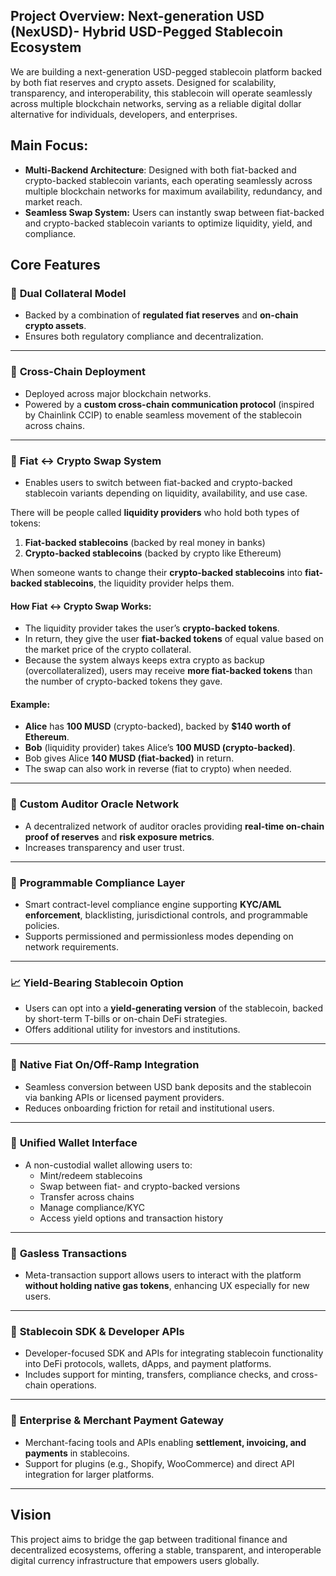 ## **Project Overview:** Next-generation USD (NexUSD)- Hybrid USD-Pegged Stablecoin Ecosystem

We are building a next-generation USD-pegged stablecoin platform backed by both fiat reserves and crypto assets. Designed for scalability, transparency, and interoperability, this stablecoin will operate seamlessly across multiple blockchain networks, serving as a reliable digital dollar alternative for individuals, developers, and enterprises.

## **Main Focus:**

- **Multi-Backend Architecture**: Designed with both fiat-backed and crypto-backed stablecoin variants, each operating seamlessly across multiple blockchain networks for maximum availability, redundancy, and market reach.
- **Seamless Swap System:** Users can instantly swap between fiat-backed and crypto-backed stablecoin variants to optimize liquidity, yield, and compliance.

## **Core Features**

### 🔐 **Dual Collateral Model**

- Backed by a combination of **regulated fiat reserves** and **on-chain crypto assets**.
- Ensures both regulatory compliance and decentralization.

---

### 🌉 **Cross-Chain Deployment**

- Deployed across major blockchain networks.
- Powered by a **custom cross-chain communication protocol** (inspired by Chainlink CCIP) to enable seamless movement of the stablecoin across chains.

---

### 🔄 **Fiat ↔ Crypto Swap System**

- Enables users to switch between fiat-backed and crypto-backed stablecoin variants depending on liquidity, availability, and use case.

There will be people called **liquidity providers** who hold both types of tokens:

1. **Fiat-backed stablecoins** (backed by real money in banks)
2. **Crypto-backed stablecoins** (backed by crypto like Ethereum)

When someone wants to change their **crypto-backed stablecoins** into **fiat-backed stablecoins**, the liquidity provider helps them.

#### How Fiat ↔ Crypto Swap Works:

- The liquidity provider takes the user’s **crypto-backed tokens**.
- In return, they give the user **fiat-backed tokens** of equal value based on the market price of the crypto collateral.
- Because the system always keeps extra crypto as backup (overcollateralized), users may receive **more fiat-backed tokens** than the number of crypto-backed tokens they gave.

#### Example:

- **Alice** has **100 MUSD** (crypto-backed), backed by **$140 worth of Ethereum**.
- **Bob** (liquidity provider) takes Alice’s **100 MUSD (crypto-backed)**.
- Bob gives Alice **140 MUSD (fiat-backed)** in return.
- The swap can also work in reverse (fiat to crypto) when needed.

---

### 🧠 **Custom Auditor Oracle Network**

- A decentralized network of auditor oracles providing **real-time on-chain proof of reserves** and **risk exposure metrics**.
- Increases transparency and user trust.

---

### 🧱 **Programmable Compliance Layer**

- Smart contract-level compliance engine supporting **KYC/AML enforcement**, blacklisting, jurisdictional controls, and programmable policies.
- Supports permissioned and permissionless modes depending on network requirements.

---

### 📈 **Yield-Bearing Stablecoin Option**

- Users can opt into a **yield-generating version** of the stablecoin, backed by short-term T-bills or on-chain DeFi strategies.
- Offers additional utility for investors and institutions.

---

### 🏦 **Native Fiat On/Off-Ramp Integration**

- Seamless conversion between USD bank deposits and the stablecoin via banking APIs or licensed payment providers.
- Reduces onboarding friction for retail and institutional users.

---

### 👛 **Unified Wallet Interface**

- A non-custodial wallet allowing users to:
  - Mint/redeem stablecoins
  - Swap between fiat- and crypto-backed versions
  - Transfer across chains
  - Manage compliance/KYC
  - Access yield options and transaction history

---

### 🚫 **Gasless Transactions**

- Meta-transaction support allows users to interact with the platform **without holding native gas tokens**, enhancing UX especially for new users.

---

### 🧰 **Stablecoin SDK & Developer APIs**

- Developer-focused SDK and APIs for integrating stablecoin functionality into DeFi protocols, wallets, dApps, and payment platforms.
- Includes support for minting, transfers, compliance checks, and cross-chain operations.

---

### 🏢 **Enterprise & Merchant Payment Gateway**

- Merchant-facing tools and APIs enabling **settlement, invoicing, and payments** in stablecoins.
- Support for plugins (e.g., Shopify, WooCommerce) and direct API integration for larger platforms.

---

## **Vision**

This project aims to bridge the gap between traditional finance and decentralized ecosystems, offering a stable, transparent, and interoperable digital currency infrastructure that empowers users globally.
